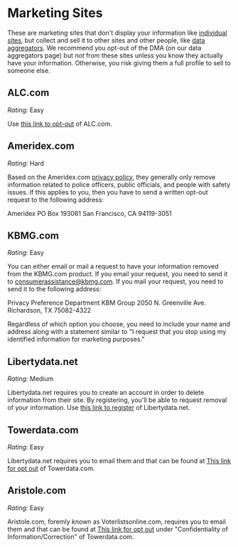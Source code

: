# Marketing Sites

These are marketing sites that don't display your information like [individual sites](individual-sites.md), but collect and sell it to other sites and other people, like [data aggregators](aggregators.md). We recommend you opt-out of the DMA (on our data aggregators page) but *not* from these sites unless you know they actually have your information. Otherwise, you risk giving them a full profile to sell to someone else.

## ALC.com

*Rating:* Easy

Use [this link to opt-out](https://optoutpreference.org/) of ALC.com.

## Ameridex.com

*Rating:* Hard

Based on the Ameridex.com [privacy policy](https://www.ameridex.com/privacy.html), they generally only remove information related to police officers, public officials, and people with safety issues. If this applies to you, then you have to send a written opt-out request to the following address:

Ameridex
PO Box 193061
San Francisco, CA 94119-3051

## KBMG.com

*Rating:* Easy

You can either email or mail a request to have your information removed from the KBMG.com product. If you email your request, you need to send it to consumerassistance@kbmg.com. If you mail your request, you need to send it to the following address:

Privacy Preference Department
KBM Group
2050 N. Greenville Ave.
Richardson, TX 75082-4322

Regardless of which option you choose, you need to include your name and address along with a statement similar to "I request that you stop using my identified information for marketing purposes."

## Libertydata.net

*Rating:* Medium

Libertydata.net requires you to create an account in order to delete information from their site. By registering, you'll be able to request removal of your information. Use [this link to register](https://www.realsearch.com/register.asp) of Libertydata.net.

## Towerdata.com

*Rating:* Easy

Libertydata.net requires you to email them and that can be found at [This link for opt out](https://dashboard.towerdata.com/optout/) of Towerdata.com.

## Aristole.com

*Rating:* Easy

Aristole.com, foremly known as Voterlistsonline.com, requires you to email them and that can be found at [This link for opt out](http://aristotle.com/privacy/) under "Confidentiality of Information/Correction" of Towerdata.com.
